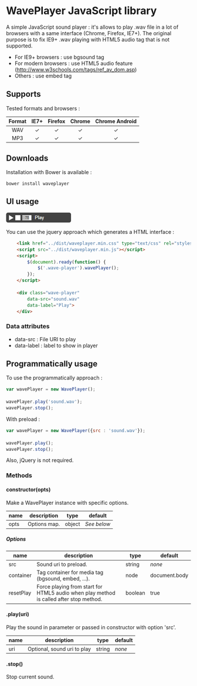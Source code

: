 WavePlayer JavaScript library
========

A simple JavaScript sound player : it's allows to play .wav file in a lot of browsers with a same interface (Chrome, Firefox, IE7+). 
The original purpose is to fix IE9+ .wav playing with HTML5 audio tag that is not supported.

* For IE9+ browsers : use bgsound tag
* For modern browsers : use HTML5 audio feature (http://www.w3schools.com/tags/ref_av_dom.asp)
* Others : use embed tag

## Supports

Tested formats and browsers :

| Format   | IE7+ | Firefox | Chrome | Chrome Android |
|:--------:|:----:|:-------:|:------:|:--------------:|
| WAV      | ✓    | ✓       | ✓      | ✓              |
| MP3      | ✓    | ✓       | ✓      | ✓              |

## Downloads

Installation with Bower is available :

```
bower install waveplayer
```

## UI usage

![UI](sample/interface.png)

You can use the jquery approach which generates a HTML interface :

```html
	<link href="../dist/waveplayer.min.css" type="text/css" rel="stylesheet" />
	<script src="../dist/waveplayer.min.js"></script>
	<script>
		$(document).ready(function() {
			$('.wave-player').wavePlayer();
		});
	</script>
	
	<div class="wave-player" 
		data-src="sound.wav" 
		data-label="Play">
	</div>		
```

### Data attributes

* data-src : File URI to play
* data-label : label to show in player

## Programmatically  usage

To use the programmatically approach :  

```javascript
var wavePlayer = new WavePlayer();

wavePlayer.play('sound.wav');
wavePlayer.stop();
```

With preload :

```javascript
var wavePlayer = new WavePlayer({src : 'sound.wav'});

wavePlayer.play();
wavePlayer.stop();
```

Also, jQuery is not required.

### Methods

#### constructor(opts)

Make a WavePlayer instance with specific options. 

| name | description | type   | default   |
|------|-------------|--------|-----------|
| opts | Options map. | object | *See below* |

##### Options

| name      | description                                                                          | type    |  default     |
|-----------|--------------------------------------------------------------------------------------|---------|--------------|
| src       | Sound uri to preload.                                                                | string  | *none*       |
| container | Tag container for media tag (bgsound, embed, ...).                                   | node    | document.body|
| resetPlay | Force playing from start for HTML5 audio when play method is called after stop method. | boolean | true         |

#### .play(uri)

Play the sound in parameter or passed in constructor with option 'src'.

| name | description | type   | default          |
|------|-------------|--------|-----------|
| uri  | Optional, sound uri to play | string | *none* |

#### .stop()

Stop current sound.
